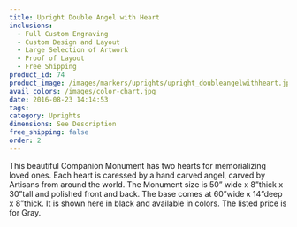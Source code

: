 ```yaml
---
title: Upright Double Angel with Heart
inclusions:
  - Full Custom Engraving
  - Custom Design and Layout
  - Large Selection of Artwork
  - Proof of Layout
  - Free Shipping
product_id: 74
product_image: /images/markers/uprights/upright_doubleangelwithheart.jpg
avail_colors: /images/color-chart.jpg
date: 2016-08-23 14:14:53
tags:
category: Uprights
dimensions: See Description
free_shipping: false
order: 2
---
```

This beautiful Companion Monument has two hearts for memorializing loved ones. Each heart is caressed by a hand carved angel, carved by Artisans from around the world. The Monument size is 50” wide x 8”thick x 30”tall and polished front and back. The base comes at 60”wide x 14”deep x 8”thick. It is shown here in black and available in colors. The listed price is for Gray.